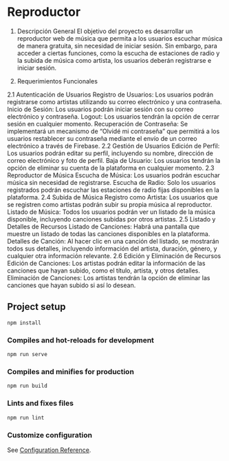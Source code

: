 # Reproductor
1. Descripción General
El objetivo del proyecto es desarrollar un reproductor web de música que permita a los usuarios escuchar música de manera gratuita, sin necesidad de iniciar sesión. Sin embargo, para acceder a ciertas funciones, como la escucha de estaciones de radio y la subida de música como artista, los usuarios deberán registrarse e iniciar sesión.

2. Requerimientos Funcionales
   
  2.1 Autenticación de Usuarios
  Registro de Usuarios: Los usuarios podrán registrarse como artistas utilizando su correo electrónico y una contraseña.
  Inicio de Sesión: Los usuarios podrán iniciar sesión con su correo electrónico y contraseña.
  Logout: Los usuarios tendrán la opción de cerrar sesión en cualquier momento.
  Recuperación de Contraseña: Se implementará un mecanismo de “Olvidé mi contraseña” que permitirá a los usuarios restablecer su contraseña mediante el envío de un correo electrónico a través de Firebase.
2.2 Gestión de Usuarios
Edición de Perfil: Los usuarios podrán editar su perfil, incluyendo su nombre, dirección de correo electrónico y foto de perfil.
Baja de Usuario: Los usuarios tendrán la opción de eliminar su cuenta de la plataforma en cualquier momento.
2.3 Reproductor de Música
Escucha de Música: Los usuarios podrán escuchar música sin necesidad de registrarse.
Escucha de Radio: Solo los usuarios registrados podrán escuchar las estaciones de radio fijas disponibles en la plataforma.
2.4 Subida de Música
Registro como Artista: Los usuarios que se registren como artistas podrán subir su propia música al reproductor.
Listado de Música: Todos los usuarios podrán ver un listado de la música disponible, incluyendo canciones subidas por otros artistas.
2.5 Listado y Detalles de Recursos
Listado de Canciones: Habrá una pantalla que muestre un listado de todas las canciones disponibles en la plataforma.
Detalles de Canción: Al hacer clic en una canción del listado, se mostrarán todos sus detalles, incluyendo información del artista, duración, género, y cualquier otra información relevante.
2.6 Edición y Eliminación de Recursos
Edición de Canciones: Los artistas podrán editar la información de las canciones que hayan subido, como el título, artista, y otros detalles.
Eliminación de Canciones: Los artistas tendrán la opción de eliminar las canciones que hayan subido si así lo desean.




## Project setup
```
npm install
```

### Compiles and hot-reloads for development
```
npm run serve
```

### Compiles and minifies for production
```
npm run build
```

### Lints and fixes files
```
npm run lint
```

### Customize configuration
See [Configuration Reference](https://cli.vuejs.org/config/).
